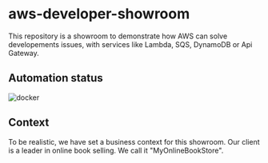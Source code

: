 # aws-developer-showroom

This repository is a showroom to demonstrate how AWS can solve developements issues, with services like Lambda, SQS, DynamoDB or Api Gateway.

## Automation status

![docker](https://github.com/jeremychauvet/aws-developer-showroom/workflows/docker/badge.svg?branch=main)

## Context

To be realistic, we have set a business context for this showroom. Our client is a leader in online book selling. We call it "MyOnlineBookStore".
